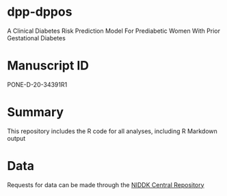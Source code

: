 # dpp-dppos
A Clinical Diabetes Risk Prediction Model For Prediabetic Women With Prior Gestational Diabetes

# Manuscript ID
PONE-D-20-34391R1

# Summary
This repository includes the R code for all analyses, including R Markdown output

# Data
Requests for data can be made through the [NIDDK Central Repository](https://repository.niddk.nih.gov/studies/dpp/)
